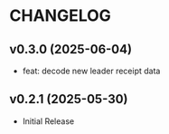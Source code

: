 # CHANGELOG

<!-- version list -->

## v0.3.0 (2025-06-04)

- feat: decode new leader receipt data

## v0.2.1 (2025-05-30)

- Initial Release